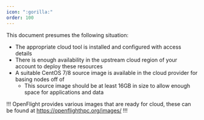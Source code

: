```yaml
---
icon: ":gorilla:"
order: 100
---
```



This document presumes the following situation:

- The appropriate cloud tool is installed and configured with access details
- There is enough availability in the upstream cloud region of your account to deploy these resources
- A suitable CentOS 7/8 source image is available in the cloud provider for basing nodes off of
    - This source image should be at least 16GB in size to allow enough space for applications and data

!!!
OpenFlight provides various images that are ready for cloud, these can be found at https://openflighthpc.org/images/
!!!